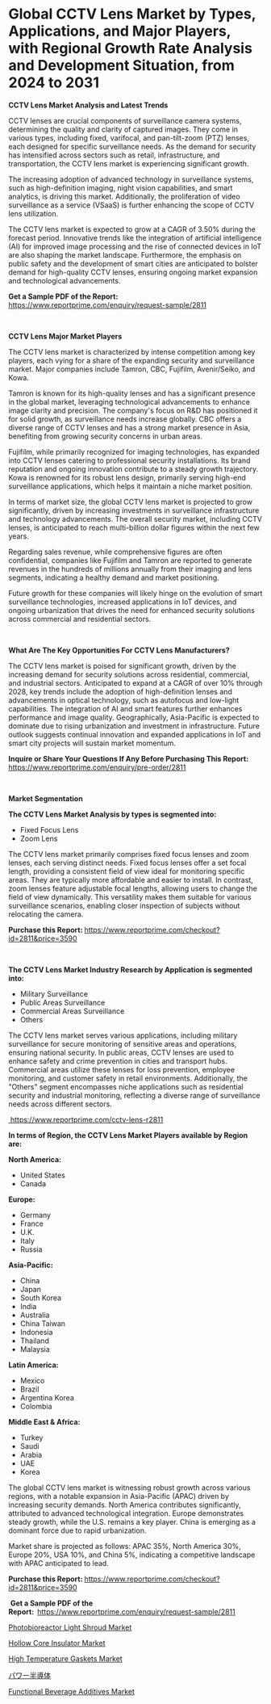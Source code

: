 <p><h1>Global CCTV Lens Market by Types, Applications, and Major Players, with Regional Growth Rate Analysis and Development Situation, from 2024 to 2031</h1></p><p><strong>CCTV Lens Market Analysis and Latest Trends</strong></p>
<p><p>CCTV lenses are crucial components of surveillance camera systems, determining the quality and clarity of captured images. They come in various types, including fixed, varifocal, and pan-tilt-zoom (PTZ) lenses, each designed for specific surveillance needs. As the demand for security has intensified across sectors such as retail, infrastructure, and transportation, the CCTV lens market is experiencing significant growth. </p><p>The increasing adoption of advanced technology in surveillance systems, such as high-definition imaging, night vision capabilities, and smart analytics, is driving this market. Additionally, the proliferation of video surveillance as a service (VSaaS) is further enhancing the scope of CCTV lens utilization. </p><p>The CCTV lens market is expected to grow at a CAGR of 3.50% during the forecast period. Innovative trends like the integration of artificial intelligence (AI) for improved image processing and the rise of connected devices in IoT are also shaping the market landscape. Furthermore, the emphasis on public safety and the development of smart cities are anticipated to bolster demand for high-quality CCTV lenses, ensuring ongoing market expansion and technological advancements.</p></p>
<p><strong>Get a Sample PDF of the Report:&nbsp;</strong> <a href="https://www.reportprime.com/enquiry/request-sample/2811">https://www.reportprime.com/enquiry/request-sample/2811</a></p>
<p>&nbsp;</p>
<p><strong>CCTV Lens Major Market Players</strong></p>
<p><p>The CCTV lens market is characterized by intense competition among key players, each vying for a share of the expanding security and surveillance market. Major companies include Tamron, CBC, Fujifilm, Avenir/Seiko, and Kowa. </p><p>Tamron is known for its high-quality lenses and has a significant presence in the global market, leveraging technological advancements to enhance image clarity and precision. The company's focus on R&D has positioned it for solid growth, as surveillance needs increase globally. CBC offers a diverse range of CCTV lenses and has a strong market presence in Asia, benefiting from growing security concerns in urban areas.</p><p>Fujifilm, while primarily recognized for imaging technologies, has expanded into CCTV lenses catering to professional security installations. Its brand reputation and ongoing innovation contribute to a steady growth trajectory. Kowa is renowned for its robust lens design, primarily serving high-end surveillance applications, which helps it maintain a niche market position.</p><p>In terms of market size, the global CCTV lens market is projected to grow significantly, driven by increasing investments in surveillance infrastructure and technology advancements. The overall security market, including CCTV lenses, is anticipated to reach multi-billion dollar figures within the next few years.</p><p>Regarding sales revenue, while comprehensive figures are often confidential, companies like Fujifilm and Tamron are reported to generate revenues in the hundreds of millions annually from their imaging and lens segments, indicating a healthy demand and market positioning.</p><p>Future growth for these companies will likely hinge on the evolution of smart surveillance technologies, increased applications in IoT devices, and ongoing urbanization that drives the need for enhanced security solutions across commercial and residential sectors.</p></p>
<p>&nbsp;</p>
<p><strong>What Are The Key Opportunities For CCTV Lens Manufacturers?</strong></p>
<p><p>The CCTV lens market is poised for significant growth, driven by the increasing demand for security solutions across residential, commercial, and industrial sectors. Anticipated to expand at a CAGR of over 10% through 2028, key trends include the adoption of high-definition lenses and advancements in optical technology, such as autofocus and low-light capabilities. The integration of AI and smart features further enhances performance and image quality. Geographically, Asia-Pacific is expected to dominate due to rising urbanization and investment in infrastructure. Future outlook suggests continual innovation and expanded applications in IoT and smart city projects will sustain market momentum.</p></p>
<p><strong>Inquire or Share Your Questions If Any Before Purchasing This Report:</strong> <a href="https://www.reportprime.com/enquiry/pre-order/2811">https://www.reportprime.com/enquiry/pre-order/2811</a></p>
<p>&nbsp;</p>
<p><strong>Market Segmentation</strong></p>
<p><strong>The CCTV Lens Market Analysis by types is segmented into:</strong></p>
<p><ul><li>Fixed Focus Lens</li><li>Zoom Lens</li></ul></p>
<p><p>The CCTV lens market primarily comprises fixed focus lenses and zoom lenses, each serving distinct needs. Fixed focus lenses offer a set focal length, providing a consistent field of view ideal for monitoring specific areas. They are typically more affordable and easier to install. In contrast, zoom lenses feature adjustable focal lengths, allowing users to change the field of view dynamically. This versatility makes them suitable for various surveillance scenarios, enabling closer inspection of subjects without relocating the camera.</p></p>
<p><strong>Purchase this Report:&nbsp;</strong><a href="https://www.reportprime.com/checkout?id=2811&price=3590">https://www.reportprime.com/checkout?id=2811&price=3590</a></p>
<p>&nbsp;</p>
<p><strong>The CCTV Lens Market Industry Research by Application is segmented into:</strong></p>
<p><ul><li>Military Surveillance</li><li>Public Areas Surveillance</li><li>Commercial Areas Surveillance</li><li>Others</li></ul></p>
<p><p>The CCTV lens market serves various applications, including military surveillance for secure monitoring of sensitive areas and operations, ensuring national security. In public areas, CCTV lenses are used to enhance safety and crime prevention in cities and transport hubs. Commercial areas utilize these lenses for loss prevention, employee monitoring, and customer safety in retail environments. Additionally, the "Others" segment encompasses niche applications such as residential security and industrial monitoring, reflecting a diverse range of surveillance needs across different sectors.</p></p>
<p><a href="https://www.reportprime.com/cctv-lens-r2811">&nbsp;https://www.reportprime.com/cctv-lens-r2811</a></p>
<p><strong>In terms of Region, the CCTV Lens Market Players available by Region are:</strong></p>
<p>
    <p> <strong> North America: </strong>
        <ul>
            <li>United States</li>
            <li>Canada</li>
        </ul>
        </p> 
    <p> <strong> Europe: </strong>
        <ul>
            <li>Germany</li>
            <li>France</li>
            <li>U.K.</li>
            <li>Italy</li>
            <li>Russia</li>
        </ul>
        </p> 
    <p> <strong> Asia-Pacific: </strong>
        <ul>
            <li>China</li>
            <li>Japan</li>
            <li>South Korea</li>
            <li>India</li>
            <li>Australia</li>
            <li>China Taiwan</li>
            <li>Indonesia</li>
            <li>Thailand</li>
            <li>Malaysia</li>
        </ul>
        </p> 
    <p> <strong> Latin America: </strong>
        <ul>
            <li>Mexico</li>
            <li>Brazil</li>
            <li>Argentina Korea</li>
            <li>Colombia</li>
        </ul>
        </p> 
    <p> <strong> Middle East & Africa: </strong>
        <ul>
            <li>Turkey</li>
            <li>Saudi</li>
            <li>Arabia</li>
            <li>UAE</li>
            <li>Korea</li>
        </ul>
    </p>
    </p>
<p><p>The global CCTV lens market is witnessing robust growth across various regions, with a notable expansion in Asia-Pacific (APAC) driven by increasing security demands. North America contributes significantly, attributed to advanced technological integration. Europe demonstrates steady growth, while the U.S. remains a key player. China is emerging as a dominant force due to rapid urbanization. </p><p>Market share is projected as follows: APAC 35%, North America 30%, Europe 20%, USA 10%, and China 5%, indicating a competitive landscape with APAC anticipated to lead.</p></p>
<p><strong>Purchase this Report: </strong><a href="https://www.reportprime.com/checkout?id=2811&price=3590">https://www.reportprime.com/checkout?id=2811&price=3590</a></p>
<p>&nbsp;<strong>Get a Sample PDF of the Report:&nbsp;&nbsp;</strong><a href="https://www.reportprime.com/enquiry/request-sample/2811">https://www.reportprime.com/enquiry/request-sample/2811</a></p>
<p><strong></strong></p>
<p><p><a href="https://issuu.com/reportprime-2/docs/photobioreactor-light-shroud-market_eefa8dd2fa126e">Photobioreactor Light Shroud Market</a></p><p><a href="https://www.linkedin.com/pulse/strategic-market-insights-navigating-global-hollow-core-he2he?trackingId=HIRq5xL3RSuGj2J0%2BqTYPw%3D%3D">Hollow Core Insulator Market</a></p><p><a href="https://www.linkedin.com/pulse/high-temperature-gaskets-market-strategic-insights-product-o2gtc?trackingId=pBmqp9QOSAuKCfKYEdXqtQ%3D%3D">High Temperature Gaskets Market</a></p><p><a href="https://github.com/mohamedbakry57/Market-Research-Report-List-6/blob/main/72849093046.md">パワー半導体</a></p><p><a href="https://issuu.com/reportprime-2/docs/functional-beverage-additives-marke_3bf0322e34924b">Functional Beverage Additives Market</a></p></p>